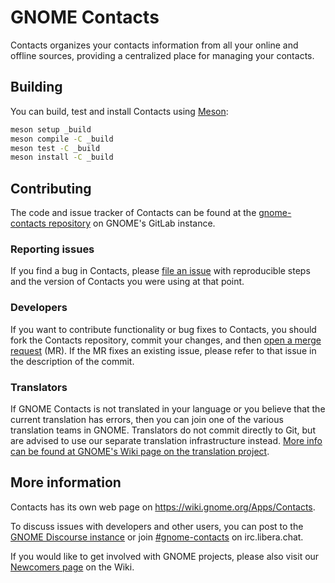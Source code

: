 # GNOME Contacts

Contacts organizes your contacts information from all your online and offline
sources, providing a centralized place for managing your contacts.

## Building

You can build, test and install Contacts using [Meson](http://mesonbuild.com/):

```sh
meson setup _build
meson compile -C _build
meson test -C _build
meson install -C _build
```

## Contributing

The code and issue tracker of Contacts can be found at the
[gnome-contacts repository](https://gitlab.gnome.org/GNOME/gnome-contacts) on
GNOME's GitLab instance.

### Reporting issues

If you find a bug in Contacts, please [file an
issue](https://gitlab.gnome.org/GNOME/gnome-contacts/issues) with reproducible
steps and the version of Contacts you were using at that point.

### Developers

If you want to contribute functionality or bug fixes to Contacts, you should
fork the Contacts repository, commit your changes, and then [open a merge
request](https://gitlab.gnome.org/GNOME/gnome-contacts/merge_requests/new) (MR).
If the MR fixes an existing issue, please refer to that issue in the
description of the commit.

### Translators

If GNOME Contacts is not translated in your language or you believe that the
current translation has errors, then you can join one of the various
translation teams in GNOME. Translators do not commit directly to Git, but are
advised to use our separate translation infrastructure instead. [More info can
be found at GNOME's Wiki page on the translation
project](https://wiki.gnome.org/TranslationProject/JoiningTranslation).

## More information

Contacts has its own web page on <https://wiki.gnome.org/Apps/Contacts>.

To discuss issues with developers and other users, you can post to the
[GNOME Discourse instance](https://discourse.gnome.org/tags/contacts)
or join [#gnome-contacts](irc://irc.libera.chat/gnome-contacts) on irc.libera.chat.

If you would like to get involved with GNOME projects, please also visit our
[Newcomers page](https://wiki.gnome.org/Newcomers)
on the Wiki.

